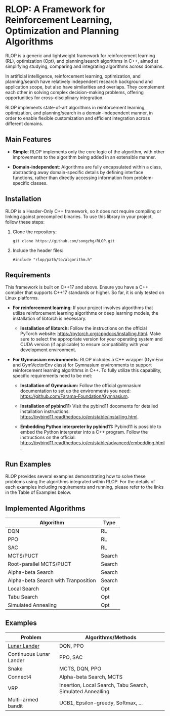 # RLOP: A Framework for Reinforcement Learning, Optimization and Planning Algorithms

RLOP is a generic and lightweight framework for reinforcement learning (RL), optimization (Opt), and planning/search algorithms in C++, aimed at simplifying studying, comparing and integrating algorithms across domains. 

In artificial intelligence, reinforcement learning, optimization, and planning/search have relatively independent research background and application scope, but also have similarities and overlaps. They complement each other in solving complex decision-making problems, offering opportunities for cross-disciplinary integration.

RLOP implements state-of-art algorithms in reinforcement learning, optimization, and planning/search in a domain-independent manner, in order to enable flexible customization and efficient integration across different domains.

## Main Features
- **Simple**: RLOP implements only the core logic of the algorithm, with other improvements to the algorithm being added in an extensible manner.
  
- **Domain-independent**: Algorithms are fully encapsulated within a class, abstracting away domain-specific details by defining interface functions, rather than directly accessing information from problem-specific classes.

## Installation

RLOP is a Header-Only C++ framework, so it does not require compiling or linking against precompiled binaries. To use this library in your project, follow these steps:

1. Clone the repository:

    ```
    git clone https://github.com/songzhg/RLOP.git
    ```

2. Include the header files:
    ```
    #include "rlop/path/to/algorithm.h"
    ```

## Requirements

This framework is built on C++17 and above. Ensure you have a C++ compiler that supports C++17 standards or higher. So far, it is only tested on Linux platforms.

- **For reinforcement learning**: If your project involves algorithms that utilize reinforcement learning algorithms or deep learning models, the installation of libtorch is necessary.
  
  - **Installation of libtorch:**
    Follow the instructions on the official PyTorch website: https://pytorch.org/cppdocs/installing.html. Make sure to select the appropriate version for your operating system and CUDA version (if applicable) to ensure compatibility with your development environment.

- **For Gymnasium environments**: RLOP includes a C++ wrapper (GymEnv and GymVectorEnv class) for Gymnasium environments to support reinforcement learning algorithms in C++. To fully utilize this capability, specific requirements need to be met:
 
  - **Installation of Gymnasium:**
    Follow the official gymnasium documentation to set up the environments you need: https://github.com/Farama-Foundation/Gymnasium.

  - **Installation of pybind11:**
    Visit the pybind11 docoments for detailed installation instructions: https://pybind11.readthedocs.io/en/stable/installing.html. 
    
  - **Embedding Python interpreter by pybind11:** 
    Pybind11 is possible to embed the Python interpreter into a C++ program. Follow the instructions on the official: https://pybind11.readthedocs.io/en/stable/advanced/embedding.html.
  
## Run Examples

RLOP provides several examples demonstrating how to solve these problems using the algorithms integrated within RLOP. For the details of each examples including requirements and running, please refer to the links in the Table of Examples below. 
  
  
## Implemented Algorithms

| **Algorithm**                         | **Type** |
| ---------------------------           | ----------------------|
| DQN                                   |   RL  |
| PPO                                   |   RL  |
| SAC                                   |   RL  |
| MCTS/PUCT                             |   Search |
| Root-parallel MCTS/PUCT               |   Search |
| Alpha-beta Search                     |   Search |
| Alpha-beta Search with Tranposition   |  Search |
| Local Search                          |  Opt |
| Tabu Search                           |  Opt |
| Simulated Annealing                   |  Opt |

## Examples

| **Problem**                           | **Algorithms/Methods** |
| ---------------------------           | ----------------------|
| [Lunar Lander](examples/lunar_lander/README.md)                          |   DQN, PPO  |
| Continuous Lunar Lander               |   PPO, SAC  |
| Snake                                 |   MCTS, DQN, PPO  |
| Connect4                              |   Alpha-beta Search, MCTS |
| VRP                                   |   Insertion, Local Search, Tabu Search, Simulated Annealling |
| Multi-armed bandit                    |   UCB1, Epsilon-greedy, Softmax, ... |
